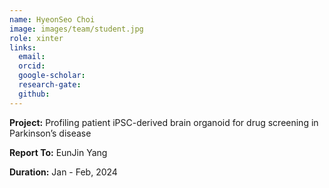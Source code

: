 ```yaml
---
name: HyeonSeo Choi
image: images/team/student.jpg
role: xinter
links:
  email:
  orcid:
  google-scholar:
  research-gate:
  github:
---
```


<strong>Project:</strong> Profiling patient iPSC-derived brain organoid for drug screening in Parkinson’s disease <br>

<strong>Report To:</strong> EunJin Yang <br>

<strong>Duration:</strong> Jan - Feb, 2024
